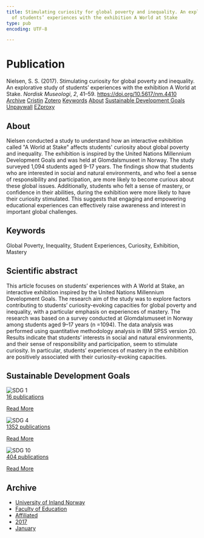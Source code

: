 ```yaml
---
title: Stimulating curiosity for global poverty and inequality. An explorative study
  of students’ experiences with the exhibition A World at Stake
type: pub
encoding: UTF-8

---
```

<h1>Publication</h1>
<article id="csl-bib-container-B58LYR9Z" class="csl-bib-container">
  <div class="csl-bib-body"> <div class="csl-entry">Nielsen, S. S. (2017). Stimulating curiosity for global poverty and inequality. An explorative study of students’ experiences with the exhibition A World at Stake. <i>Nordisk Museologi</i>, <i>2</i>, 41–59. <a href="https://doi.org/10.5617/nm.4410">https://doi.org/10.5617/nm.4410</a></div> </div>
  <div class="csl-bib-buttons">
    <a href="#taxonomy-article-B58LYR9Z" alt="archive" class="csl-bib-button">Archive</a>
    <a href="https://app.cristin.no/results/show.jsf?id=1421001" alt="Cristin" class="csl-bib-button">Cristin</a>
    <a href="http://zotero.org/groups/5881554/items/B58LYR9Z" alt="Zotero" class="csl-bib-button">Zotero</a>
    <a href="#keywords-article-B58LYR9Z" alt="keywords" class="csl-bib-button">Keywords</a>
    <a href="#about-article-B58LYR9Z" alt="about_pub" class="csl-bib-button">About</a>
    <a href="#sdg-article-B58LYR9Z" alt="sdg" class="csl-bib-button">Sustainable Development Goals</a>
    <a href="https://www.journals.uio.no/index.php/museolog/article/download/4410/3873" alt="Unpaywall" class="csl-bib-button">Unpaywall</a>
    <a href="https://www.journals.uio.no/index.php/museolog/article/download/4410/3873" alt="EZproxy" class="csl-bib-button">EZproxy</a>
  </div>
  <div id="csl-bib-meta-container-B58LYR9Z"></div>
</article>
<div id="csl-bib-meta-B58LYR9Z" class="csl-bib-meta">
  <article id="about-article-B58LYR9Z" class="about_pub-article">
    <h1>About</h1>
    Nielsen conducted a study to understand how an interactive exhibition called "A World at Stake" affects students' curiosity about global poverty and inequality. The exhibition is inspired by the United Nations Millennium Development Goals and was held at Glomdalsmuseet in Norway. The study surveyed 1,094 students aged 9-17 years. The findings show that students who are interested in social and natural environments, and who feel a sense of responsibility and participation, are more likely to become curious about these global issues. Additionally, students who felt a sense of mastery, or confidence in their abilities, during the exhibition were more likely to have their curiosity stimulated. This suggests that engaging and empowering educational experiences can effectively raise awareness and interest in important global challenges.
  </article>
  <article id="keywords-article-B58LYR9Z" class="keywords-article">
    <h1>Keywords</h1>
    Global Poverty, Inequality, Student Experiences, Curiosity, Exhibition, Mastery
  </article>
  <article id="abstract-article-B58LYR9Z" class="abstract-article">
    <h1>Scientific abstract</h1>
    This article focuses on students’ experiences with A World at Stake, an interactive exhibition inspired by the United Nations Millennium Development Goals. The research aim of the study was to explore factors contributing to students’ curiosity-evoking capacities for global poverty and inequality, with a particular emphasis on experiences of mastery. The research was based on a survey conducted at Glomdalsmuseet in Norway among students aged 9–17 years (n =1094). The data analysis was performed using quantitative methodology analysis in IBM SPSS version 20. Results indicate that students’ interests in social and natural environments, and their sense of responsibility and participation, seem to stimulate curiosity. In particular, students’ experiences of mastery in the exhibition are positively associated with their curiosity-evoking capacities.
  </article>
  <article id="sdg-article-B58LYR9Z" class="sdg-article">
    <h1>Sustainable Development Goals</h1>
    <div class="sdg-container"><div id="sdg1" class="sdg">
        <img src="{{< params subfolder >}}images/sdg/sdg01_en.png" class="image" alt="SDG 1">
        <div class="sdg-overlay">
          <a href="{{< params subfolder >}}en/archive/?sdg=1#archive" class="sdg-publication-count"><span>16</span> publications</a>
          <p><a href="https://sdgs.un.org/goals/goal1" class="sdg-read-more">Read More</a></p>
        </div>
      </div> <div id="sdg4" class="sdg">
        <img src="{{< params subfolder >}}images/sdg/sdg04_en.png" class="image" alt="SDG 4">
        <div class="sdg-overlay">
          <a href="{{< params subfolder >}}en/archive/?sdg=4#archive" class="sdg-publication-count"><span>1352</span> publications</a>
          <p><a href="https://sdgs.un.org/goals/goal4" class="sdg-read-more">Read More</a></p>
        </div>
      </div> <div id="sdg10" class="sdg">
        <img src="{{< params subfolder >}}images/sdg/sdg10_en.png" class="image" alt="SDG 10">
        <div class="sdg-overlay">
          <a href="{{< params subfolder >}}en/archive/?sdg=10#archive" class="sdg-publication-count"><span>404</span> publications</a>
          <p><a href="https://sdgs.un.org/goals/goal10" class="sdg-read-more">Read More</a></p>
        </div>
      </div></div>
  </article>
  <article id="taxonomy-article-B58LYR9Z" class="taxonomy-article">
    <h1>Archive</h1>
    <ul>
      <li><a href="{{< params subfolder >}}en/archive/?key=3DCRN523">University of Inland Norway</a></li>
      <li><a href="{{< params subfolder >}}en/archive/?key=WYNZA47F">Faculty of Education</a></li>
      <li><a href="{{< params subfolder >}}en/archive/?key=2ZAN5K7T">Affiliated</a></li>
      <li><a href="{{< params subfolder >}}en/archive/?key=6HCJH8II">2017</a></li>
      <li><a href="{{< params subfolder >}}en/archive/?key=CHVEV4H9">January</a></li>
    </ul>
  </article>
</div>
